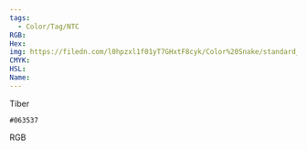 ```yaml
---
tags:
  - Color/Tag/NTC
RGB:
Hex:
img: https://filedn.com/l0hpzxl1f01yT7GHxtF8cyk/Color%20Snake/standard_csv_to_svg/%23/063537.svg
CMYK:
HSL:
Name:
---
```

Tiber
```palette
#063537
```
RGB
